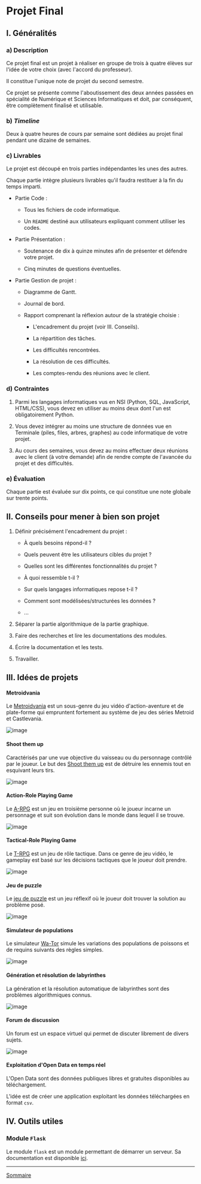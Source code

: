 # Projet Final

## I. Généralités

### a) Description

Ce projet final est un projet à réaliser en groupe de trois à quatre élèves sur l'idée de votre choix (avec l'accord du professeur).

Il constitue l'unique note de projet du second semestre.

Ce projet se présente comme l'aboutissement des deux années passées en spécialité de Numérique et Sciences Informatiques et doit, par conséquent, être complètement finalisé et utilisable.

### b) *Timeline*

Deux à quatre heures de cours par semaine sont dédiées au projet final pendant une dizaine de semaines.

### c) Livrables

Le projet est découpé en trois parties indépendantes les unes des autres.

Chaque partie intègre plusieurs livrables qu'il faudra restituer à la fin du temps imparti.

- Partie Code :

    + Tous les fichiers de code informatique.

    + Un `README` destiné aux utilisateurs expliquant comment utiliser les codes.

- Partie Présentation :

    + Soutenance de dix à quinze minutes afin de présenter et défendre votre projet.

    + Cinq minutes de questions éventuelles.

- Partie Gestion de projet :

    + Diagramme de Gantt.

    + Journal de bord.

    + Rapport comprenant la réflexion autour de la stratégie choisie : 
        
        * L'encadrement du projet (voir III. Conseils).
        
        * La répartition des tâches.
        
        * Les difficultés rencontrées.
        
        * La résolution de ces difficultés.
        
        * Les comptes-rendu des réunions avec le client.

### d) Contraintes

1. Parmi les langages informatiques vus en NSI (Python, SQL, JavaScript, HTML/CSS), vous devez en utiliser au moins deux dont l'un est obligatoirement Python.

2. Vous devez intégrer au moins une structure de données vue en Terminale (piles, files, arbres, graphes) au code informatique de votre projet.

3. Au cours des semaines, vous devez au moins effectuer deux réunions avec le client (à votre demande) afin de rendre compte de l'avancée du projet et des difficultés.

### e) Évaluation

Chaque partie est évaluée sur dix points, ce qui constitue une note globale sur trente points.

## II. Conseils pour mener à bien son projet

1. Définir précisément l'encadrement du projet :

    - À quels besoins répond-il ?

    - Quels peuvent être les utilisateurs cibles du projet ?

    - Quelles sont les différentes fonctionnalités du projet ?

    - À quoi ressemble t-il ? 

    - Sur quels langages informatiques repose t-il ?

    - Comment sont modélisées/structurées les données ?

    - ...

2. Séparer la partie algorithmique de la partie graphique.

3. Faire des recherches et lire les documentations des modules. 

4. Écrire la documentation et les tests.

5. Travailler.

## III. Idées de projets

#### Metroidvania

Le [Metroidvania](https://fr.wikipedia.org/wiki/Jeu_de_plates-formes) est un sous-genre du jeu vidéo d'action-aventure et de plate-forme qui empruntent fortement au système de jeu des séries Metroid et Castlevania.

![image](./img/metroidvania.gif)

#### Shoot them up

Caractérisés par une vue objective du vaisseau ou du personnage contrôlé par le joueur. Le but des [Shoot them up](https://fr.wikipedia.org/wiki/Shoot_%27em_up) est de détruire les ennemis tout en esquivant leurs tirs.

![image](./img/shoot_them_up.gif)

#### Action-Role Playing Game

Le [A-RPG](https://fr.wikipedia.org/wiki/Action-RPG) est un jeu en troisième personne où le joueur incarne un personnage et suit son évolution dans le monde dans lequel il se trouve.

![image](./img/a-rpg.gif)

#### Tactical-Role Playing Game

Le [T-RPG](https://fr.wikipedia.org/wiki/Tactical_RPG) est un jeu de rôle tactique. Dans ce genre de jeu vidéo, le gameplay est basé sur les décisions tactiques que le joueur doit prendre.

![image](./img/t-rpg.gif)

#### Jeu de puzzle

Le [jeu de puzzle](https://www.gamedle.wtf/?lang=fr) est un jeu réflexif où le joueur doit trouver la solution au problème posé.

![image](./img/jeu_de_puzzle.png)

#### Simulateur de populations

Le simulateur [Wa-Tor](https://en.wikipedia.org/wiki/Wa-Tor) simule les variations des populations de poissons et de requins suivants des règles simples.

![image](./img/simulateur_de_simulation.gif)

#### Génération et résolution de labyrinthes

La génération et la résolution automatique de labyrinthes sont des problèmes algorithmiques connus.

![image](./img/resolution_de_labyrinthes.gif)

#### Forum de discussion

Un forum est un espace virtuel qui permet de discuter librement de divers sujets.

![image](./img/forum_de_discussion.png)

#### Exploitation d'Open Data en temps réel

L'Open Data sont des données publiques libres et gratuites disponibles au téléchargement.

L'idée est de créer une application exploitant les données téléchargées en format `csv`.

## IV. Outils utiles

### Module `Flask`

Le module `flask` est un module permettant de démarrer un serveur. Sa documentation est disponible [ici](https://flask.palletsprojects.com/en/3.0.x/).

____________

[Sommaire](./../README.md)
